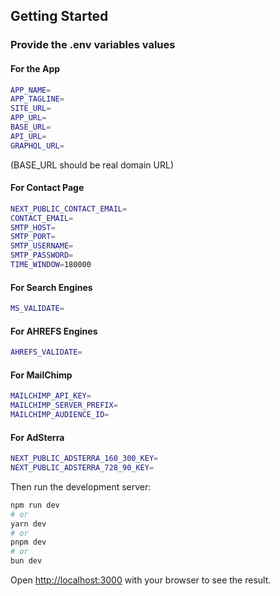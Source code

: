 ## Getting Started

### Provide the .env variables values

#### For the App
```bash
APP_NAME=
APP_TAGLINE=
SITE_URL=
APP_URL=
BASE_URL=
API_URL=
GRAPHQL_URL=
```
(BASE_URL should be real domain URL)

#### For Contact Page
```bash
NEXT_PUBLIC_CONTACT_EMAIL=
CONTACT_EMAIL=
SMTP_HOST=
SMTP_PORT=
SMTP_USERNAME=
SMTP_PASSWORD=
TIME_WINDOW=180000
```
#### For Search Engines
````bash
MS_VALIDATE=
````

#### For AHREFS Engines
````bash
AHREFS_VALIDATE=
````

#### For MailChimp
````bash
MAILCHIMP_API_KEY=
MAILCHIMP_SERVER_PREFIX=
MAILCHIMP_AUDIENCE_ID=
````

#### For AdSterra
````bash
NEXT_PUBLIC_ADSTERRA_160_300_KEY=
NEXT_PUBLIC_ADSTERRA_728_90_KEY=
````

Then run the development server:

```bash
npm run dev
# or
yarn dev
# or
pnpm dev
# or
bun dev
```

Open [http://localhost:3000](http://localhost:3000) with your browser to see the result.
